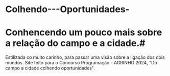 # Colhendo---Oportunidades-
# Conhencendo um pouco mais sobre a relação do campo e a cidade.#
Estilizada co muito carinho, para passar uma visão sobre a ligação dos dois mundos.
Site feito para o Concurso Programação - AGRINHO 2024, "Do campo a cidade colhendo oportunidades".

